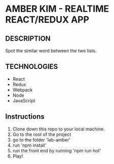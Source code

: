 # AMBER KIM - REALTIME REACT/REDUX APP

## DESCRIPTION
Spot the similar word between the two lists.

## TECHNOLOGIES
* React
* Redux
* Webpack
* Node
* JavaScript

## Instructions
1. Clone down this repo to your local machine.
2. Go to the root of the project
3. go to the folder 'lab-amber'
4. run 'npm install'
5. run the front end by running 'npm run hot'
6. Play!